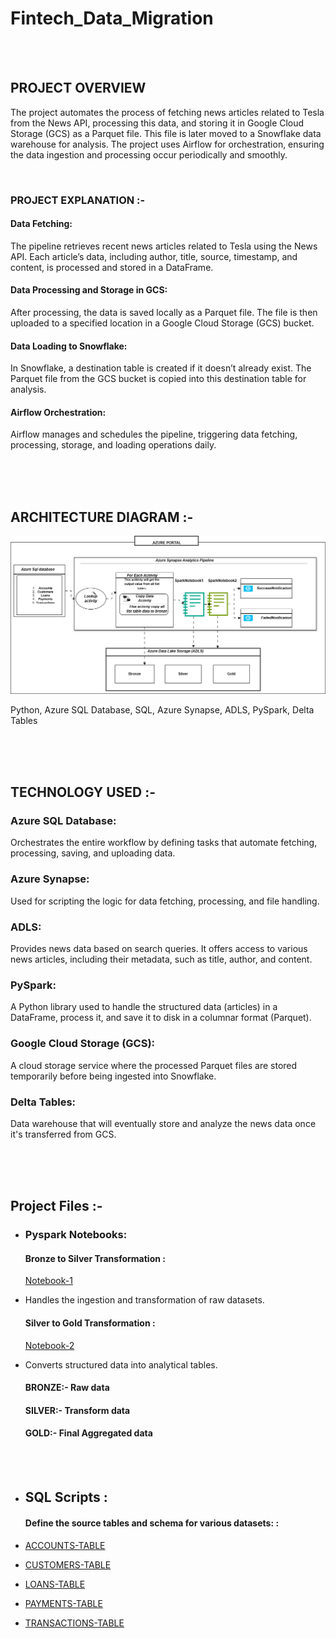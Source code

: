 # Fintech_Data_Migration


  <br>
  <br>
   

## PROJECT OVERVIEW

The project automates the process of fetching news articles related to Tesla from the News API, processing this data, and storing it in Google Cloud Storage (GCS) as a Parquet file. This file is later moved to a Snowflake data warehouse for analysis. The project uses Airflow for orchestration, ensuring the data ingestion and processing occur periodically and smoothly.

 <br>




### PROJECT EXPLANATION :-  


#### Data Fetching: 
The pipeline retrieves recent news articles related to Tesla using the News API. Each article’s data, including author, title, source, timestamp, and content, is processed and stored in a DataFrame.

#### Data Processing and Storage in GCS:

After processing, the data is saved locally as a Parquet file.
The file is then uploaded to a specified location in a Google Cloud Storage (GCS) bucket.

#### Data Loading to Snowflake:

In Snowflake, a destination table is created if it doesn’t already exist.
The Parquet file from the GCS bucket is copied into this destination table for analysis.

#### Airflow Orchestration:
Airflow manages and schedules the pipeline, triggering data fetching, processing, storage, and loading operations daily.

  
  
  
   
   
      


     

  



















<br>
<br>
<br>

## ARCHITECTURE DIAGRAM :-

![Project Architecture](FintechData_migration.png)  




 Python, Azure SQL Database, SQL, Azure Synapse, ADLS, PySpark, Delta Tables





<br>
<br>
<br>

## TECHNOLOGY USED :-

<h3> Azure SQL Database:</h3>

Orchestrates the entire workflow by defining tasks that automate fetching, processing, saving, and uploading data.

<h3>Azure Synapse:</h3>

Used for scripting the logic for data fetching, processing, and file handling.

<h3> ADLS:</h3>

Provides news data based on search queries. It offers access to various news articles, including their metadata, such as title, author, and content.

<h3> PySpark:</h3>

A Python library used to handle the structured data (articles) in a DataFrame, process it, and save it to disk in a columnar format (Parquet).

<h3>Google Cloud Storage (GCS):</h3>

A cloud storage service where the processed Parquet files are stored temporarily before being ingested into Snowflake.

<h3> Delta Tables:</h3>

Data warehouse that will eventually store and analyze the news data once it's transferred from GCS.











<br>
<br>
<br>



## Project Files  :-

* <h3>Pyspark Notebooks:

  ####  Bronze to Silver Transformation :
  [Notebook-1](BronzeToSilverDataProcess.ipynb) 
* Handles the ingestion and transformation of raw datasets.
   </br>
   
  ####  Silver to Gold Transformation :
  [Notebook-2](SilverToGoldDataProcess.ipynb) 
* Converts structured data into analytical tables.

    #### BRONZE:- Raw data
    #### SILVER:- Transform data
    #### GOLD:- Final Aggregated data
 
 </br>
 </br>
 
* <h2>SQL Scripts :</h2>

   ####  Define the source tables and schema for various datasets: :
 * [ACCOUNTS-TABLE](Accounts.sql) 
 * [CUSTOMERS-TABLE](Customers.sql) 
 * [LOANS-TABLE](Loans.sql) 
 * [PAYMENTS-TABLE](Payments.sql) 
 * [TRANSACTIONS-TABLE](Transactions.sql)


  </br>
  </br>

  











